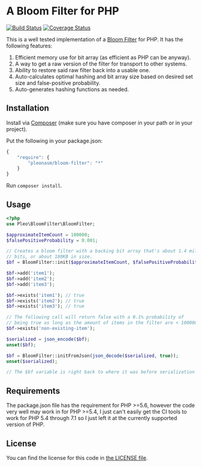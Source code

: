 # A Bloom Filter for PHP #

[![Build Status](https://travis-ci.org/pleonasm/bloom-filter.png?branch=master)](https://travis-ci.org/pleonasm/bloom-filter)
[![Coverage Status](https://coveralls.io/repos/pleonasm/bloom-filter/badge.png)](https://coveralls.io/r/pleonasm/bloom-filter)

This is a well tested implementation of a [Bloom Filter](http://en.wikipedia.org/wiki/Bloom_filter)
for PHP. It has the following features:

1. Efficient memory use for bit array (as efficient as PHP can be anyway).
2. A way to get a raw version of the filter for transport to other systems.
3. Ability to restore said raw filter back into a usable one.
4. Auto-calculates optimal hashing and bit array size based on desired set size
   and false-positive probability.
5. Auto-generates hashing functions as needed.

## Installation ##

Install via [Composer](http://getcomposer.org) (make sure you have composer in
your path or in your project).

Put the following in your package.json:

```javascript
{
    "require": {
        "pleonasm/bloom-filter": "*"
    }
}
```

Run `composer install`.

## Usage ##

```php
<?php
use Pleo\BloomFilter\BloomFilter;

$approximateItemCount = 100000;
$falsePositiveProbability = 0.001;

// Creates a bloom filter with a backing bit array that's about 1.4 million
// bits, or about 180KB in size.
$bf = BloomFilter::init($approximateItemCount, $falsePositiveProbability);

$bf->add('item1');
$bf->add('item2');
$bf->add('item3');

$bf->exists('item1'); // true
$bf->exists('item2'); // true
$bf->exists('item3'); // true

// The following call will return false with a 0.1% probability of
// being true as long as the amount of items in the filter are < 100000
$bf->exists('non-existing-item');

$serialized = json_encode($bf);
unset($bf);

$bf = BloomFilter::initFromJson(json_decode($serialized, true));
unset($serialized);

// The $bf variable is right back to where it was before serialization
```

## Requirements ##

The package.json file has the requirement for PHP >=5.6, however the code very
well may work in for PHP >=5.4, I just can't easily get the CI tools to work
for PHP 5.4 through 7.1 so I just left it at the currently supported version
of PHP.

## License ##

You can find the license for this code in [the LICENSE file](LICENSE).
